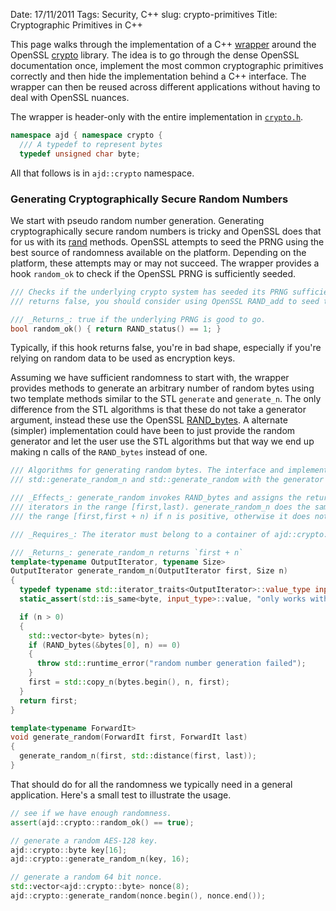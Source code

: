 Date: 17/11/2011
Tags: Security, C++
slug: crypto-primitives
Title: Cryptographic Primitives in C++

This page walks through the implementation of a C++ [wrapper][final] around the OpenSSL
[crypto][openssl] library. The idea is to go through the dense OpenSSL documentation once, implement
the most common cryptographic primitives correctly and then hide the implementation behind a C++
interface. The wrapper can then be reused across different applications without having to deal with
OpenSSL nuances.

The wrapper is header-only with the entire implementation in [`crypto.h`][final].

```` cpp
namespace ajd { namespace crypto {
  /// A typedef to represent bytes
  typedef unsigned char byte;
````

All that follows is in `ajd::crypto` namespace.

### Generating Cryptographically Secure Random Numbers

We start with pseudo random number generation. Generating cryptographically secure random numbers is
tricky and OpenSSL does that for us with its [rand][rand] methods. OpenSSL attempts to seed the PRNG
using the best source of randomness available on the platform. Depending on the platform, these
attempts may or may not succeed. The wrapper provides a hook `random_ok` to check if the OpenSSL
PRNG is sufficiently seeded. 

```` cpp
/// Checks if the underlying crypto system has seeded its PRNG sufficiently. If this method
/// returns false, you should consider using OpenSSL RAND_add to seed the PRNG.

/// _Returns_: true if the underlying PRNG is good to go.
bool random_ok() { return RAND_status() == 1; }
````

Typically, if this hook returns false, you're in bad shape, especially if you're relying on random
data to be used as encryption keys.

Assuming we have sufficient randomness to start with, the wrapper provides methods to generate an
arbitrary number of random bytes using two template methods similar to the STL `generate` and
`generate_n`. The only difference from the STL algorithms is that these do not take a generator
argument, instead these use the OpenSSL [RAND_bytes][bytes]. A alternate (simpler) implementation
could have been to just provide the random generator and let the user use the STL algorithms but
that way we end up making n calls of the `RAND_bytes` instead of one.

```` cpp
/// Algorithms for generating random bytes. The interface and implementation are the similar to
/// std::generate_random_n and std::generate_random with the generator argument fixed to OpenSSL PRNG.

/// _Effects_: generate_random invokes RAND_bytes and assigns the returned bytes through all the
/// iterators in the range [first,last). generate_random_n does the same through all the iterators in
/// the range [first,first + n) if n is positive, otherwise it does nothing.

/// _Requires_: The iterator must belong to a container of ajd::crypto::byte

/// _Returns_: generate_random_n returns `first + n`
template<typename OutputIterator, typename Size>
OutputIterator generate_random_n(OutputIterator first, Size n)
{
  typedef typename std::iterator_traits<OutputIterator>::value_type input_type;
  static_assert(std::is_same<byte, input_type>::value, "only works with bytes");

  if (n > 0)
  {
    std::vector<byte> bytes(n);
    if (RAND_bytes(&bytes[0], n) == 0)
    {
      throw std::runtime_error("random number generation failed");
    }
    first = std::copy_n(bytes.begin(), n, first);
  }
  return first;
}

template<typename ForwardIt>
void generate_random(ForwardIt first, ForwardIt last)
{
  generate_random_n(first, std::distance(first, last));
}
````

That should do for all the randomness we typically need in a general application. Here's a small
test to illustrate the usage.

```` cpp
// see if we have enough randomness.
assert(ajd::crypto::random_ok() == true);

// generate a random AES-128 key.
ajd::crypto::byte key[16];
ajd::crypto::generate_random_n(key, 16);

// generate a random 64 bit nonce.
std::vector<ajd::crypto::byte> nonce(8);
ajd::crypto::generate_random(nonce.begin(), nonce.end());

````



[rand]:http://www.openssl.org/docs/crypto/rand.html
[openssl]: http://www.openssl.org/docs/crypto/crypto.html
[bytes]: http://www.openssl.org/docs/crypto/RAND_bytes.html
[final]: https://github.com/aldrin/home/blob/master/web/code/c%2B%2B/crypto/crypto.h
